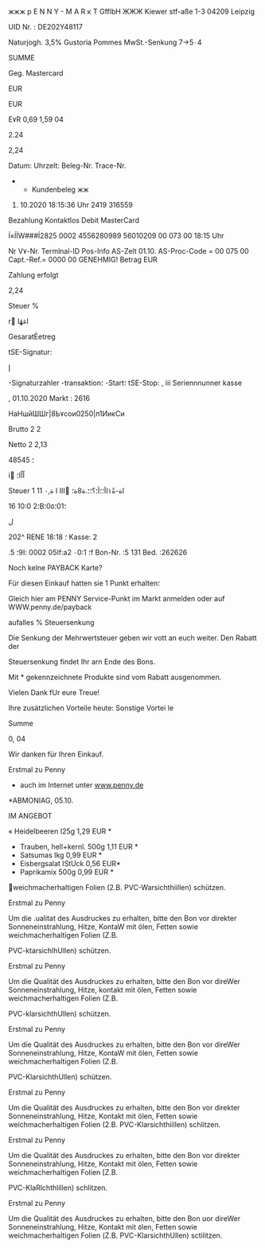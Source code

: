 жжж  p  E  N  N  Y  -  M  A  R  к  T  GfflbH  ЖЖЖ
Kiewer  stf-aße  1-3
04209  Leipzig

UID  Nr. :  DE202Y48117

Naturjogh.  3,5%
Gustoria  Pommes
MwSt.-Senkung  7->5٠4

SUMME

Geg.  Mastercard

EUR

EUR

E٧R
0,69
1,59
04

2.24

2,24

Datum:
Uhrzelt:
Beleg-Nr.
Trace-Nr.

*  *  Kundenbeleg жж

01. 10.2020
18:15:36  Uhr
2419
316559

Bezahlung
Kontaktlos
Debit  MasterCard

Í«ÍÍW###Í2825  0002
4556280989
56010209
00  073  00
18:15  Uhr

Nr
V٧-Nr.
Termlnal-ID
Pos-Info
AS-Zelt  01.10.
AS-Proc-Code  =  00  075  00
Capt.-Ref.=  0000
00  GENEHMIG!
Betrag  EUR

Zahlung  erfolgt

2,24

Steuer  %

r ًاغهًا

GesaratÈetreg

tSE-Sígnatur:

إ

-Signaturzahler
-transaktion؛
-Start؛
tSE-Stop:
,
iii
Seriennnunner  kasse

,
01.10.2020
Markt
:
2616

НаНшйШШг|8Ь٧сои0250|п1ИикСи

Brutto
2
2

Netto
2
2,13

48545 ؛

i
ًاًاًا؛

Steuer
ة,٠
11
1
 I  III
ًاة-ة١ًاأ؛؛أ؛؟؛؛.ة8ة؛

16
10:0
؛2B؛01؛0٥؛

 ل

 202^
RENE ؛
18:18
Kasse: 2

.ا05
0002
:ا9؛
5f:a2
؛
٠0:1f
Bon-Nr.  :5
131
Bed.  :262626

Noch  kelne  PAYBACK  Karte?

Für  diesen  Einkauf  hatten  sie
1  Punkt  erhalten؛

Gleich  hier  am  PENNY  Service-Punkt
im  Markt  anmelden  oder  auf
WWW.penny.de/payback

aufalles
% Steuersenkung

Die  Senkung  der Mehrwertsteuer geben  wir
vott  an  euch  weiter.  Den  Rabatt  der

Steuersenkung findet Ihr  arn  Ende  des  Bons.

Mit  *  gekennzeichnete  Produkte sind
vom  Rabatt ausgenommen.

Vielen  Dank  fUr  eure Treue!

Ihre  zusätzlichen  Vorteile  heute:
Sonstige  Vortei le

Summe

0,  04

Wir  danken  für  Ihren  Einkauf.

Erstmal  zu  Penny
-  auch  im  Internet  unter  www.penny.de

*ABMONIAG,  05.10.

IM  ANGEBOT

«  Heidelbeeren
I25g  1,29  EUR  *
*  Trauben,  hell+kernl.  500g  1,11  EUR  *
*  Satsumas
Ikg  0,99  EUR  *
*  Eisbergsalat
IStUck  0,56  EUR*
*  Paprikamix
500g  0,99  EUR  *

weichmacherhaltigen Folien (2.B.  PVC-Warsichthiillen) schützen.

Erstmal
zu Penny

Um die .ualitat des Ausdruckes zu erhalten, bitte den Bon vor
direkter Sonneneinstrahlung, Hitze, KontaW mit ölen, Fetten sowie
weichmacherhaltigen Folien (Z.B.

PVC-ktarsichlhUllen) schützen.

Erstmal
zu Penny

Um die Qualität des Ausdruckes zu erhalten, bitte den Bon vor
direWer Sonneneinstrahlung, Hitze, kontakt mit ölen, Fetten sowie
weichmacherhaltigen Folien (Z.B.

PVC-klarsichthUllen) schützen.

Erstmal
zu Penny

Um die Qualität des Ausdruckes zu erhalten, bitte den Bon vor
direWer Sonneneinstrahlung, Hitze, KontaW mit ölen, Fetten sowie
weichmacherhaltigen Folien (Z.B.

PVC-KlarsichthUllen) schützen.

Erstmal
zu Penny

Um die Qualität des Ausdruckes zu erhalten, bitte den Bon vor
direkter Sonneneinstrahlung, Hitze, Kontakt mit ölen, Fetten sowie
weichmacherhaltigen Folien (2.B.  PVC-Klarsichthiillen) schlitzen.

Erstmal
zu Penny

Um die Qualität des Ausdruckes zu erhalten, bitte den Bon vor
direkter Sonneneinstrahlung, Hitze, Kontakt mit ölen, Fetten sowie
weichmacherhaltigen Folien [Z.B.

PVC-KlaRlchthlillen) schlitzen.

Erstmal
zu Penny

Um die Qualität des Ausdruckes zu erhalten, bitte den Bon uor
direWer Sonneneinstrahlung, Hitze, Kontakt mit ٥len, Fetten sowie
weichmacherhaltigen Folien (Ζ.Β. PVC-KlarsichthUllen) sctilitzen.

